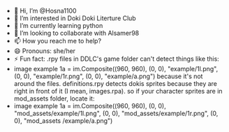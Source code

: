 - 👋 Hi, I’m @Hosna1100
- 👀 I’m interested in Doki Doki Literture Club
- 🌱 I’m currently learning python
- 💞️ I’m looking to collaborate with Alsamer98
- 📫 How you reach me to help?
- 😄 Pronouns: she/her
- ⚡ Fun fact: .rpy files in DDLC's game folder can't detect things like this:
- image example 1a = im.Composite((960, 960), (0, 0), "example/1l.png", (0, 0), "example/1r.png", (0, 0), "example/a.png")
because it's not around the files. definitions.rpy detects dokis sprites because they are right in front of it (I mean, images.rpa). so if your character sprites are in mod_assets folder, locate it:
- image example 1a = im.Composite((960, 960), (0, 0), "mod_assets/example/1l.png", (0, 0), "mod_assets/example/1r.png", (0, 0), "mod_assets /example/a.png")
<!---
Hosna1100/Hosna1100 is a ✨ special ✨ repository because its `README.md` (this file) appears on your GitHub profile.
You can click the Preview link to take a look at your changes.
--->
